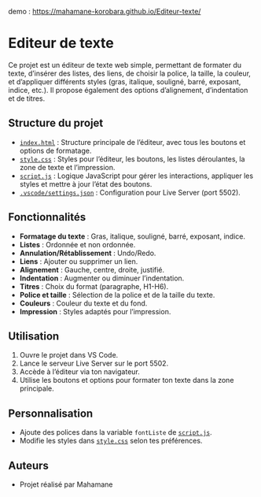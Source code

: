 demo : https://mahamane-korobara.github.io/Editeur-texte/
# Editeur de texte

Ce projet est un éditeur de texte web simple, permettant de formater du texte, d’insérer des listes, des liens, de choisir la police, la taille, la couleur, et d’appliquer différents styles (gras, italique, souligné, barré, exposant, indice, etc.). Il propose également des options d’alignement, d’indentation et de titres.

## Structure du projet

- [`index.html`](index.html) : Structure principale de l’éditeur, avec tous les boutons et options de formatage.
- [`style.css`](style.css) : Styles pour l’éditeur, les boutons, les listes déroulantes, la zone de texte et l’impression.
- [`script.js`](script.js) : Logique JavaScript pour gérer les interactions, appliquer les styles et mettre à jour l’état des boutons.
- [`.vscode/settings.json`](.vscode/settings.json) : Configuration pour Live Server (port 5502).

## Fonctionnalités

- **Formatage du texte** : Gras, italique, souligné, barré, exposant, indice.
- **Listes** : Ordonnée et non ordonnée.
- **Annulation/Rétablissement** : Undo/Redo.
- **Liens** : Ajouter ou supprimer un lien.
- **Alignement** : Gauche, centre, droite, justifié.
- **Indentation** : Augmenter ou diminuer l’indentation.
- **Titres** : Choix du format (paragraphe, H1-H6).
- **Police et taille** : Sélection de la police et de la taille du texte.
- **Couleurs** : Couleur du texte et du fond.
- **Impression** : Styles adaptés pour l’impression.

## Utilisation

1. Ouvre le projet dans VS Code.
2. Lance le serveur Live Server sur le port 5502.
3. Accède à l’éditeur via ton navigateur.
4. Utilise les boutons et options pour formater ton texte dans la zone principale.

## Personnalisation

- Ajoute des polices dans la variable `fontListe` de [`script.js`](script.js).
- Modifie les styles dans [`style.css`](style.css) selon tes préférences.

## Auteurs

- Projet réalisé par Mahamane
